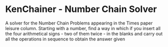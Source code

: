 # KenChainer - Number Chain Solver
A solver for the Number Chain Problems appearing in the Times paper leisure column. Starting with a number, find a way in which if you insert all the four arithmetical signs - two of them twice - in the blanks and carry out all the operations in sequence to obtain the answer given
